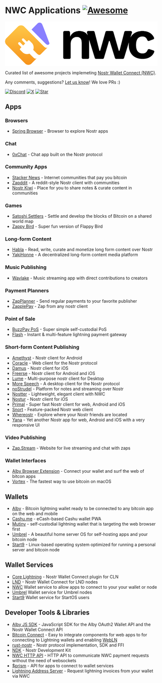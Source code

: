 # NWC Applications [![Awesome](https://cdn.rawgit.com/sindresorhus/awesome/d7305f38d29fed78fa85652e3a63e154dd8e8829/media/badge.svg)](https://github.com/getAlby/awesome-nwc)

<a href="https://nwc.dev/"><img align="center" src="https://github.com/MoritzKa/assets/blob/main/nwc_logo.png" alt="awesome-nwc" title="awesome-nwc" width="600" /></a>

Curated list of awesome projects implemeting [Nostr Wallet Connect (NWC)](https://nwc.dev).

Any comments, suggestions? [Let us know](https://github.com/getAlby/awesome-nwc/issues)! We love PRs :) 

[![Discord](https://img.shields.io/badge/Join_us-d?style=social&logo=discord)](https://discord.nwc.dev/)
[![X](https://img.shields.io/badge/Follow-d?style=social&logo=X)](https://twitter.com/nwc_dev)
[![Star](https://img.shields.io/badge/Follow_this_awesome_list-f?style=social&logo=riseup&logoColor=yellow)](https://github.com/getAlby/awesome-nwc)

## Apps

### Browsers
 - [Spring Browser](https://spring.site/) - Browser to explore Nostr apps

### Chat
 - [0xChat](https://0xchat.com/#/) - Chat app built on the Nostr protocol

### Community Apps
- [Stacker News](https://stacker.news/) - Internet communities that pay you bitcoin
- [Zapddit](https://zapddit.com/) - A reddit-style Nostr client with communities
- [Nostr Kiwi](https://nostr.kiwi/) - Place for you to share notes & curate content in communities

### Games
- [Satoshi Settlers](https://satoshisettlers.com/) - Settle and develop the blocks of Bitcoin on a shared world map
- [Zappy Bird](https://rolznz.github.io/zappy-bird/) - Super fun version of Flappy Bird

### Long-form Content
- [Habla](https://habla.news/) - Read, write, curate and monetize long form content over Nostr
- [YakiHonne](https://yakihonne.com/) - A decentralized long-form content media platform

### Music Publishing
- [Wavlake](https://www.wavlake.com/) - Music streaming app with direct contributions to creators
   
### Payment Planners
 - [ZapPlanner](https://zapplanner.albylabs.com/) - Send regular payments to your favorite publisher
 - [ZapplePay](https://www.zapplepay.com/) - Zap from any nostr client

### Point of Sale 
 - [BuzzPay PoS](https://github.com/getAlby/pos) - Super simple self-custodial PoS
 - [Flash](https://paywithflash.com/) - Instant & multi-feature lightning payment gateway

### Short-form Content Publishing 
 - [Amethyst](https://github.com/vitorpamplona/amethyst) - Nostr client for Android
 - [Coracle](https://coracle.social/) - Web client for the Nostr protocol
 - [Damus](https://damus.io/) - Nostr client for iOS
 - [Freerse](https://freerse.com/) - Nostr client for Android and iOS
 - [Lume](https://github.com/lumehq/lume/tree/v2.2.3) - Multi-purpose nostr client for Desktop
 - [More Speech](https://github.com/unclebob/more-speech) - A desktop client for the Nostr protocol
 - [noStrudel](https://nostrudel.ninja/) - Platform for notes and streaming over Nostr
 - [Nostter](https://nostter.app/) - Lightweight, elegant client with NWC
 - [Nostur](https://nostur.com/) - Nostr client for iOS
 - [Primal](https://primal.net/) - Super fast Nostr client for web, Android and iOS
 - [Snort](https://snort.social/) - Feature-packed Nostr web client
 - [Whereostr](https://wherostr.social/) - Explore where your Nostr friends are located
 - [Yana](https://yana.do/) - Yet another Nostr app for web, Android and iOS with a very responsive UI

### Video Publishing
 - [Zap.Stream](https://zap.stream/) - Website for live streaming and chat with zaps

### Wallet Interfaces
- [Alby Browser Extension](https://getalby.com/#extension) - Connect your wallet and surf the web of bitcon apps
- [Vortex](https://www.raycast.com/saunter/vortex) - The fastest way to use bitcoin on macOS

## Wallets
- [Alby](https://www.getalby.com) - Bitcoin lightning wallet ready to be connected to any bitcoin app on the web and mobile
- [Cashu.me](https://wallet.cashu.me/) - eCash-based Cashu wallet PWA
- [Mutiny](https://www.mutinywallet.com) - self-custodial lightning wallet that is targeting the web browser first
- [Umbrel](https://umbrel.com/) - A beautiful home server OS for self-hosting apps and your bitcoin node
- [Start9](https://start9.com/) - Linux-based operating system optimized for running a personal server and bitcoin node

## Wallet Services
- [Core Lightning](https://github.com/gudnuf/cln_nwc) - Nostr Wallet Connect plugin for CLN
- [LND](https://github.com/benthecarman/nostr-wallet-connect-lnd) - Nostr Wallet Connect for LND nodes
- [NWC](https://github.com/getAlby/nostr-wallet-connect) Wallet service to allow apps to connect to your your wallet or node
- [Umbrel](https://github.com/getAlby/nostr-wallet-connect) Wallet service for Umbrel nodes
- [Start9](https://marketplace.start9.com/nostr-wallet-connect) Wallet service for StartOS users

## Developer Tools & Libraries
- [Alby JS SDK](https://github.com/getAlby/js-sdk) - JavaScript SDK for the Alby OAuth2 Wallet API and the Nostr Wallet Connect API
- [Bitcoin Connect](https://github.com/getAlby/bitcoin-connect) - Easy to integrate components for web apps to for connecting to Lightning wallets and enabling [WebLN](https://www.webln.guide/)
- [rust-nostr](https://github.com/rust-nostr/nostr) - Nostr protocol implementation, SDK and FFI
- [NDK](https://github.com/nostr-dev-kit/ndk) - Nostr Development Kit
- [NWC HTTP API](https://guides.getalby.com/developer-guide/v/nostr-wallet-connect-api/building-lightning-apps/communicating-payment-requests) - HTTP API to communicate NWC payment requests without the need of websockets
- [$prism](https://www.makeprisms.com/) - API for apps to connect to wallet services
- [Lightning Address Server](https://replit.com/@ReneAaron/NWC-Lightning-Address-Server) - Request lightning invoices from your wallet via NWC 
